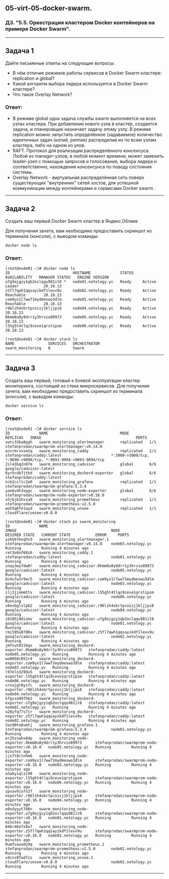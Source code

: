 
## 05-virt-05-docker-swarm.
### ДЗ. "5.5. Оркестрация кластером Docker контейнеров на примере Docker Swarm".
---
## Задача 1

Дайте письменые ответы на следующие вопросы:

- В чём отличие режимов работы сервисов в Docker Swarm кластере: replication и global?
- Какой алгоритм выбора лидера используется в Docker Swarm кластере?
- Что такое Overlay Network?
### Ответ:
- В режиме global одна задача службы swarm выполняется на всех узлах кластера. При добавлении нового узла в кластер, создается задача, и планировщик назначает задачу этому узлу. В режиме replication можно запустить определённое (задаваемое) количество идентичных задач (копий, реплик) распредилив их по всем узлам кластера, либо на одном из улов.  
- RAFT. Протокол для реализации распределённого консенсуса. Любой из manager-узлов, в любой момент времени, может заменить leader-узел с помощью запросов и голосования, выбора лидера и соответственно, нахождения консенсунса по поводу состояния системы.
- Overlay Network - виртуальная распределённая сеть поверх существующих "внутренних" сетей хостов, для успешной коммуникации между контейнерами и сервисами Docker swarm . 
---
## Задача 2

Создать ваш первый Docker Swarm кластер в Яндекс.Облаке

Для получения зачета, вам необходимо предоставить скриншот из терминала (консоли), с выводом команды:
```
docker node ls
```
### Ответ:
```
[root@node01 ~]# docker node ls
ID                            HOSTNAME             STATUS    AVAILABILITY   MANAGER STATUS   ENGINE VERSION
u7g9ajgzy1qb2oclqqu981it8 *   node01.netology.yc   Ready     Active         Leader           20.10.13
z5fl7qwh1qqsayikdf1levv9u     node02.netology.yc   Ready     Active         Reachable        20.10.13
com9yx1l7ww71mydmexwo3dlm     node03.netology.yc   Ready     Active         Reachable        20.10.13
r96lzh4xbrtpcoisj1kljjpi8     node04.netology.yc   Ready     Active                          20.10.13
0kmm8u0y9drr1y3hrvio89973     node05.netology.yc   Ready     Active                          20.10.13
l55g5t4tlqi9ceve1qrstipsm     node06.netology.yc   Ready     Active                          20.10.13

[root@node01 ~]# docker stack ls
NAME               SERVICES   ORCHESTRATOR
swarm_monitoring   8          Swarm
```
---
## Задача 3

Создать ваш первый, готовый к боевой эксплуатации кластер мониторинга, состоящий из стека микросервисов.
Для получения зачета, вам необходимо предоставить скриншот из терминала (консоли), с выводом команды:
```
docker service ls    
```
### Ответ:
```
[root@node01 ~]# docker service ls
ID             NAME                                MODE         REPLICAS   IMAGE                                          PORTS
vwtc33ba8pgh   swarm_monitoring_alertmanager       replicated   1/1        stefanprodan/swarmprom-alertmanager:v0.14.0    
azvrmrvvsm1q   swarm_monitoring_caddy              replicated   1/1        stefanprodan/caddy:latest                      *:3000->3000/tcp, *:9090->9090/tcp, *:9093-9094->9093-9094/tcp
2sl41bq2n07m   swarm_monitoring_cadvisor           global       6/6        google/cadvisor:latest                         
6yrhcdb7jthd   swarm_monitoring_dockerd-exporter   global       6/6        stefanprodan/caddy:latest                      
ncb2ccllc2e0   swarm_monitoring_grafana            replicated   1/1        stefanprodan/swarmprom-grafana:5.3.4           
yan6v4k3xpgc   swarm_monitoring_node-exporter      global       6/6        stefanprodan/swarmprom-node-exporter:v0.16.0   
x5j6jb1hvsa9   swarm_monitoring_prometheus         replicated   1/1        stefanprodan/swarmprom-prometheus:v2.5.0       
woh5q6fe1ayd   swarm_monitoring_unsee              replicated   1/1        cloudflare/unsee:v0.8.0 

[root@node01 ~]# docker stack ps swarm_monitoring
ID             NAME                                                          IMAGE                                          NODE                 DESIRED STATE   CURRENT STATE           ERROR     PORTS
yzkkkfmxqhcd   swarm_monitoring_alertmanager.1                               stefanprodan/swarmprom-alertmanager:v0.14.0    node03.netology.yc   Running         Running 4 minutes ago             
ret3o8of68z6   swarm_monitoring_caddy.1                                      stefanprodan/caddy:latest                      node01.netology.yc   Running         Running 4 minutes ago             
inay3wy7dw0r   swarm_monitoring_cadvisor.0kmm8u0y9drr1y3hrvio89973           google/cadvisor:latest                         node05.netology.yc   Running         Running 4 minutes ago             
8c4ufw3r9ec5   swarm_monitoring_cadvisor.com9yx1l7ww71mydmexwo3dlm           google/cadvisor:latest                         node03.netology.yc   Running         Running 4 minutes ago             
ilj3jjommttx   swarm_monitoring_cadvisor.l55g5t4tlqi9ceve1qrstipsm           google/cadvisor:latest                         node06.netology.yc   Running         Running 4 minutes ago             
v6evbglslp62   swarm_monitoring_cadvisor.r96lzh4xbrtpcoisj1kljjpi8           google/cadvisor:latest                         node04.netology.yc   Running         Running 4 minutes ago             
i618hj0dismv   swarm_monitoring_cadvisor.u7g9ajgzy1qb2oclqqu981it8           google/cadvisor:latest                         node01.netology.yc   Running         Running 4 minutes ago             
rmi595u8700x   swarm_monitoring_cadvisor.z5fl7qwh1qqsayikdf1levv9u           google/cadvisor:latest                         node02.netology.yc   Running         Running 4 minutes ago             
jmfnut01t6qx   swarm_monitoring_dockerd-exporter.0kmm8u0y9drr1y3hrvio89973   stefanprodan/caddy:latest                      node05.netology.yc   Running         Running 4 minutes ago             
wo0058c051r4   swarm_monitoring_dockerd-exporter.com9yx1l7ww71mydmexwo3dlm   stefanprodan/caddy:latest                      node03.netology.yc   Running         Running 4 minutes ago             
l97elo329du5   swarm_monitoring_dockerd-exporter.l55g5t4tlqi9ceve1qrstipsm   stefanprodan/caddy:latest                      node06.netology.yc   Running         Running 4 minutes ago             
srnajgt8ysfc   swarm_monitoring_dockerd-exporter.r96lzh4xbrtpcoisj1kljjpi8   stefanprodan/caddy:latest                      node04.netology.yc   Running         Running 4 minutes ago             
kfgixa997hb2   swarm_monitoring_dockerd-exporter.u7g9ajgzy1qb2oclqqu981it8   stefanprodan/caddy:latest                      node01.netology.yc   Running         Running 4 minutes ago             
u28yfq77s7jr   swarm_monitoring_dockerd-exporter.z5fl7qwh1qqsayikdf1levv9u   stefanprodan/caddy:latest                      node02.netology.yc   Running         Running 4 minutes ago             
3az90to6umtj   swarm_monitoring_grafana.1                                    stefanprodan/swarmprom-grafana:5.3.4           node01.netology.yc   Running         Running 4 minutes ago             
er2hzswhs84p   swarm_monitoring_node-exporter.0kmm8u0y9drr1y3hrvio89973      stefanprodan/swarmprom-node-exporter:v0.16.0   node05.netology.yc   Running         Running 4 minutes ago             
jjx7t8ctnhm6   swarm_monitoring_node-exporter.com9yx1l7ww71mydmexwo3dlm      stefanprodan/swarmprom-node-exporter:v0.16.0   node03.netology.yc   Running         Running 4 minutes ago             
a3akyiqlzc98   swarm_monitoring_node-exporter.l55g5t4tlqi9ceve1qrstipsm      stefanprodan/swarmprom-node-exporter:v0.16.0   node06.netology.yc   Running         Running 4 minutes ago             
zpvav9jofo37   swarm_monitoring_node-exporter.r96lzh4xbrtpcoisj1kljjpi8      stefanprodan/swarmprom-node-exporter:v0.16.0   node04.netology.yc   Running         Running 4 minutes ago             
o0vdyyyt788n   swarm_monitoring_node-exporter.u7g9ajgzy1qb2oclqqu981it8      stefanprodan/swarmprom-node-exporter:v0.16.0   node01.netology.yc   Running         Running 4 minutes ago             
846r46o7x8a7   swarm_monitoring_node-exporter.z5fl7qwh1qqsayikdf1levv9u      stefanprodan/swarmprom-node-exporter:v0.16.0   node02.netology.yc   Running         Running 4 minutes ago             
0umfvauady9q   swarm_monitoring_prometheus.1                                 stefanprodan/swarmprom-prometheus:v2.5.0       node02.netology.yc   Running         Running 4 minutes ago             
v4cns0fwdfzs   swarm_monitoring_unsee.1                                      cloudflare/unsee:v0.8.0                        node02.netology.yc   Running         Running 4 minutes ago             
```
---
